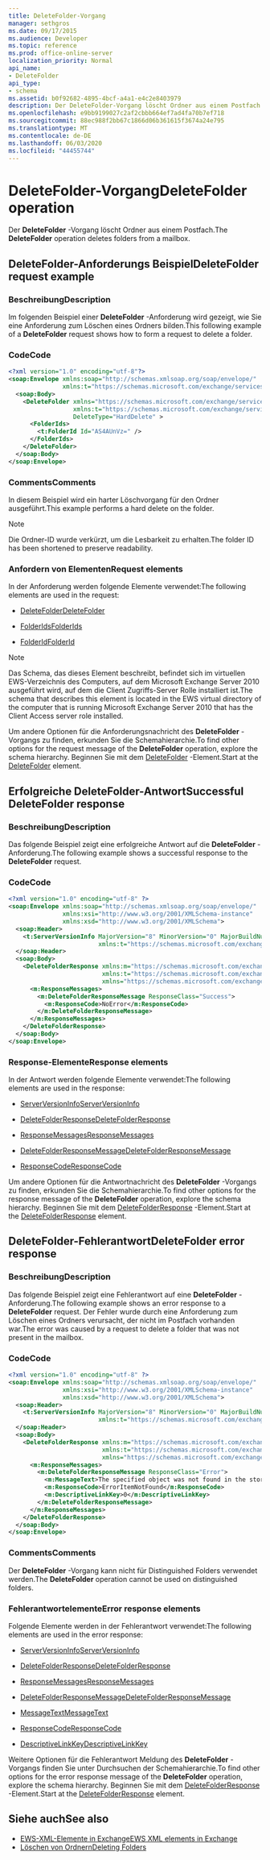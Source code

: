 ```yaml
---
title: DeleteFolder-Vorgang
manager: sethgros
ms.date: 09/17/2015
ms.audience: Developer
ms.topic: reference
ms.prod: office-online-server
localization_priority: Normal
api_name:
- DeleteFolder
api_type:
- schema
ms.assetid: b0f92682-4895-4bcf-a4a1-e4c2e8403979
description: Der DeleteFolder-Vorgang löscht Ordner aus einem Postfach.
ms.openlocfilehash: e9bb9199027c2af2cbbb664ef7ad4fa70b7ef718
ms.sourcegitcommit: 88ec988f2bb67c1866d06b361615f3674a24e795
ms.translationtype: MT
ms.contentlocale: de-DE
ms.lasthandoff: 06/03/2020
ms.locfileid: "44455744"
---
```

# <a name="deletefolder-operation"></a><span data-ttu-id="17441-103">DeleteFolder-Vorgang</span><span class="sxs-lookup"><span data-stu-id="17441-103">DeleteFolder operation</span></span>

<span data-ttu-id="17441-104">Der **DeleteFolder** -Vorgang löscht Ordner aus einem Postfach.</span><span class="sxs-lookup"><span data-stu-id="17441-104">The **DeleteFolder** operation deletes folders from a mailbox.</span></span> 
  
## <a name="deletefolder-request-example"></a><span data-ttu-id="17441-105">DeleteFolder-Anforderungs Beispiel</span><span class="sxs-lookup"><span data-stu-id="17441-105">DeleteFolder request example</span></span>

### <a name="description"></a><span data-ttu-id="17441-106">Beschreibung</span><span class="sxs-lookup"><span data-stu-id="17441-106">Description</span></span>

<span data-ttu-id="17441-107">Im folgenden Beispiel einer **DeleteFolder** -Anforderung wird gezeigt, wie Sie eine Anforderung zum Löschen eines Ordners bilden.</span><span class="sxs-lookup"><span data-stu-id="17441-107">This following example of a **DeleteFolder** request shows how to form a request to delete a folder.</span></span> 
  
### <a name="code"></a><span data-ttu-id="17441-108">Code</span><span class="sxs-lookup"><span data-stu-id="17441-108">Code</span></span>

```XML
<?xml version="1.0" encoding="utf-8"?>
<soap:Envelope xmlns:soap="http://schemas.xmlsoap.org/soap/envelope/"
               xmlns:t="https://schemas.microsoft.com/exchange/services/2006/types">
  <soap:Body>
    <DeleteFolder xmlns="https://schemas.microsoft.com/exchange/services/2006/messages"
                  xmlns:t="https://schemas.microsoft.com/exchange/services/2006/types" 
                  DeleteType="HardDelete" >
      <FolderIds>
        <t:FolderId Id="AS4AUnVz=" />
      </FolderIds>
    </DeleteFolder>
  </soap:Body>
</soap:Envelope>
```

### <a name="comments"></a><span data-ttu-id="17441-109">Comments</span><span class="sxs-lookup"><span data-stu-id="17441-109">Comments</span></span>

<span data-ttu-id="17441-110">In diesem Beispiel wird ein harter Löschvorgang für den Ordner ausgeführt.</span><span class="sxs-lookup"><span data-stu-id="17441-110">This example performs a hard delete on the folder.</span></span>
  
> [!NOTE]
> <span data-ttu-id="17441-111">Die Ordner-ID wurde verkürzt, um die Lesbarkeit zu erhalten.</span><span class="sxs-lookup"><span data-stu-id="17441-111">The folder ID has been shortened to preserve readability.</span></span> 
  
### <a name="request-elements"></a><span data-ttu-id="17441-112">Anfordern von Elementen</span><span class="sxs-lookup"><span data-stu-id="17441-112">Request elements</span></span>

<span data-ttu-id="17441-113">In der Anforderung werden folgende Elemente verwendet:</span><span class="sxs-lookup"><span data-stu-id="17441-113">The following elements are used in the request:</span></span>
  
- [<span data-ttu-id="17441-114">DeleteFolder</span><span class="sxs-lookup"><span data-stu-id="17441-114">DeleteFolder</span></span>](deletefolder.md)
    
- [<span data-ttu-id="17441-115">FolderIds</span><span class="sxs-lookup"><span data-stu-id="17441-115">FolderIds</span></span>](folderids.md)
    
- [<span data-ttu-id="17441-116">FolderId</span><span class="sxs-lookup"><span data-stu-id="17441-116">FolderId</span></span>](folderid.md)
    
> [!NOTE]
> <span data-ttu-id="17441-117">Das Schema, das dieses Element beschreibt, befindet sich im virtuellen EWS-Verzeichnis des Computers, auf dem Microsoft Exchange Server 2010 ausgeführt wird, auf dem die Client Zugriffs-Server Rolle installiert ist.</span><span class="sxs-lookup"><span data-stu-id="17441-117">The schema that describes this element is located in the EWS virtual directory of the computer that is running Microsoft Exchange Server 2010 that has the Client Access server role installed.</span></span> 
  
<span data-ttu-id="17441-118">Um andere Optionen für die Anforderungsnachricht des **DeleteFolder** -Vorgangs zu finden, erkunden Sie die Schemahierarchie.</span><span class="sxs-lookup"><span data-stu-id="17441-118">To find other options for the request message of the **DeleteFolder** operation, explore the schema hierarchy.</span></span> <span data-ttu-id="17441-119">Beginnen Sie mit dem [DeleteFolder](deletefolder.md) -Element.</span><span class="sxs-lookup"><span data-stu-id="17441-119">Start at the [DeleteFolder](deletefolder.md) element.</span></span> 
  
## <a name="successful-deletefolder-response"></a><span data-ttu-id="17441-120">Erfolgreiche DeleteFolder-Antwort</span><span class="sxs-lookup"><span data-stu-id="17441-120">Successful DeleteFolder response</span></span>

### <a name="description"></a><span data-ttu-id="17441-121">Beschreibung</span><span class="sxs-lookup"><span data-stu-id="17441-121">Description</span></span>

<span data-ttu-id="17441-122">Das folgende Beispiel zeigt eine erfolgreiche Antwort auf die **DeleteFolder** -Anforderung.</span><span class="sxs-lookup"><span data-stu-id="17441-122">The following example shows a successful response to the **DeleteFolder** request.</span></span> 
  
### <a name="code"></a><span data-ttu-id="17441-123">Code</span><span class="sxs-lookup"><span data-stu-id="17441-123">Code</span></span>

```XML
<?xml version="1.0" encoding="utf-8" ?>
<soap:Envelope xmlns:soap="http://schemas.xmlsoap.org/soap/envelope/" 
               xmlns:xsi="http://www.w3.org/2001/XMLSchema-instance" 
               xmlns:xsd="http://www.w3.org/2001/XMLSchema">
  <soap:Header>
    <t:ServerVersionInfo MajorVersion="8" MinorVersion="0" MajorBuildNumber="595" MinorBuildNumber="0" 
                         xmlns:t="https://schemas.microsoft.com/exchange/services/2006/types" />
  </soap:Header>
  <soap:Body>
    <DeleteFolderResponse xmlns:m="https://schemas.microsoft.com/exchange/services/2006/messages" 
                          xmlns:t="https://schemas.microsoft.com/exchange/services/2006/types" 
                          xmlns="https://schemas.microsoft.com/exchange/services/2006/messages">
      <m:ResponseMessages>
        <m:DeleteFolderResponseMessage ResponseClass="Success">
          <m:ResponseCode>NoError</m:ResponseCode>
        </m:DeleteFolderResponseMessage>
      </m:ResponseMessages>
    </DeleteFolderResponse>
  </soap:Body>
</soap:Envelope>
```

### <a name="response-elements"></a><span data-ttu-id="17441-124">Response-Elemente</span><span class="sxs-lookup"><span data-stu-id="17441-124">Response elements</span></span>

<span data-ttu-id="17441-125">In der Antwort werden folgende Elemente verwendet:</span><span class="sxs-lookup"><span data-stu-id="17441-125">The following elements are used in the response:</span></span>
  
- [<span data-ttu-id="17441-126">ServerVersionInfo</span><span class="sxs-lookup"><span data-stu-id="17441-126">ServerVersionInfo</span></span>](serverversioninfo.md)
    
- [<span data-ttu-id="17441-127">DeleteFolderResponse</span><span class="sxs-lookup"><span data-stu-id="17441-127">DeleteFolderResponse</span></span>](deletefolderresponse.md)
    
- [<span data-ttu-id="17441-128">ResponseMessages</span><span class="sxs-lookup"><span data-stu-id="17441-128">ResponseMessages</span></span>](responsemessages.md)
    
- [<span data-ttu-id="17441-129">DeleteFolderResponseMessage</span><span class="sxs-lookup"><span data-stu-id="17441-129">DeleteFolderResponseMessage</span></span>](deletefolderresponsemessage.md)
    
- [<span data-ttu-id="17441-130">ResponseCode</span><span class="sxs-lookup"><span data-stu-id="17441-130">ResponseCode</span></span>](responsecode.md)
    
<span data-ttu-id="17441-131">Um andere Optionen für die Antwortnachricht des **DeleteFolder** -Vorgangs zu finden, erkunden Sie die Schemahierarchie.</span><span class="sxs-lookup"><span data-stu-id="17441-131">To find other options for the response message of the **DeleteFolder** operation, explore the schema hierarchy.</span></span> <span data-ttu-id="17441-132">Beginnen Sie mit dem [DeleteFolderResponse](deletefolderresponse.md) -Element.</span><span class="sxs-lookup"><span data-stu-id="17441-132">Start at the [DeleteFolderResponse](deletefolderresponse.md) element.</span></span> 
  
## <a name="deletefolder-error-response"></a><span data-ttu-id="17441-133">DeleteFolder-Fehlerantwort</span><span class="sxs-lookup"><span data-stu-id="17441-133">DeleteFolder error response</span></span>

### <a name="description"></a><span data-ttu-id="17441-134">Beschreibung</span><span class="sxs-lookup"><span data-stu-id="17441-134">Description</span></span>

<span data-ttu-id="17441-135">Das folgende Beispiel zeigt eine Fehlerantwort auf eine **DeleteFolder** -Anforderung.</span><span class="sxs-lookup"><span data-stu-id="17441-135">The following example shows an error response to a **DeleteFolder** request.</span></span> <span data-ttu-id="17441-136">Der Fehler wurde durch eine Anforderung zum Löschen eines Ordners verursacht, der nicht im Postfach vorhanden war.</span><span class="sxs-lookup"><span data-stu-id="17441-136">The error was caused by a request to delete a folder that was not present in the mailbox.</span></span> 
  
### <a name="code"></a><span data-ttu-id="17441-137">Code</span><span class="sxs-lookup"><span data-stu-id="17441-137">Code</span></span>

```XML
<?xml version="1.0" encoding="utf-8" ?>
<soap:Envelope xmlns:soap="http://schemas.xmlsoap.org/soap/envelope/" 
               xmlns:xsi="http://www.w3.org/2001/XMLSchema-instance" 
               xmlns:xsd="http://www.w3.org/2001/XMLSchema">
  <soap:Header>
    <t:ServerVersionInfo MajorVersion="8" MinorVersion="0" MajorBuildNumber="595" MinorBuildNumber="0" 
                         xmlns:t="https://schemas.microsoft.com/exchange/services/2006/types" />
  </soap:Header>
  <soap:Body>
    <DeleteFolderResponse xmlns:m="https://schemas.microsoft.com/exchange/services/2006/messages" 
                          xmlns:t="https://schemas.microsoft.com/exchange/services/2006/types" 
                          xmlns="https://schemas.microsoft.com/exchange/services/2006/messages">
      <m:ResponseMessages>
        <m:DeleteFolderResponseMessage ResponseClass="Error">
          <m:MessageText>The specified object was not found in the store.</m:MessageText>
          <m:ResponseCode>ErrorItemNotFound</m:ResponseCode>
          <m:DescriptiveLinkKey>0</m:DescriptiveLinkKey>
        </m:DeleteFolderResponseMessage>
      </m:ResponseMessages>
    </DeleteFolderResponse>
  </soap:Body>
</soap:Envelope>
```

### <a name="comments"></a><span data-ttu-id="17441-138">Comments</span><span class="sxs-lookup"><span data-stu-id="17441-138">Comments</span></span>

<span data-ttu-id="17441-139">Der **DeleteFolder** -Vorgang kann nicht für Distinguished Folders verwendet werden.</span><span class="sxs-lookup"><span data-stu-id="17441-139">The **DeleteFolder** operation cannot be used on distinguished folders.</span></span> 
  
### <a name="error-response-elements"></a><span data-ttu-id="17441-140">Fehlerantwortelemente</span><span class="sxs-lookup"><span data-stu-id="17441-140">Error response elements</span></span>

<span data-ttu-id="17441-141">Folgende Elemente werden in der Fehlerantwort verwendet:</span><span class="sxs-lookup"><span data-stu-id="17441-141">The following elements are used in the error response:</span></span>
  
- [<span data-ttu-id="17441-142">ServerVersionInfo</span><span class="sxs-lookup"><span data-stu-id="17441-142">ServerVersionInfo</span></span>](serverversioninfo.md)
    
- [<span data-ttu-id="17441-143">DeleteFolderResponse</span><span class="sxs-lookup"><span data-stu-id="17441-143">DeleteFolderResponse</span></span>](deletefolderresponse.md)
    
- [<span data-ttu-id="17441-144">ResponseMessages</span><span class="sxs-lookup"><span data-stu-id="17441-144">ResponseMessages</span></span>](responsemessages.md)
    
- [<span data-ttu-id="17441-145">DeleteFolderResponseMessage</span><span class="sxs-lookup"><span data-stu-id="17441-145">DeleteFolderResponseMessage</span></span>](deletefolderresponsemessage.md)
    
- [<span data-ttu-id="17441-146">MessageText</span><span class="sxs-lookup"><span data-stu-id="17441-146">MessageText</span></span>](messagetext.md)
    
- [<span data-ttu-id="17441-147">ResponseCode</span><span class="sxs-lookup"><span data-stu-id="17441-147">ResponseCode</span></span>](responsecode.md)
    
- [<span data-ttu-id="17441-148">DescriptiveLinkKey</span><span class="sxs-lookup"><span data-stu-id="17441-148">DescriptiveLinkKey</span></span>](descriptivelinkkey.md)
    
<span data-ttu-id="17441-149">Weitere Optionen für die Fehlerantwort Meldung des **DeleteFolder** -Vorgangs finden Sie unter Durchsuchen der Schemahierarchie.</span><span class="sxs-lookup"><span data-stu-id="17441-149">To find other options for the error response message of the **DeleteFolder** operation, explore the schema hierarchy.</span></span> <span data-ttu-id="17441-150">Beginnen Sie mit dem [DeleteFolderResponse](deletefolderresponse.md) -Element.</span><span class="sxs-lookup"><span data-stu-id="17441-150">Start at the [DeleteFolderResponse](deletefolderresponse.md) element.</span></span> 
  
## <a name="see-also"></a><span data-ttu-id="17441-151">Siehe auch</span><span class="sxs-lookup"><span data-stu-id="17441-151">See also</span></span>

- [<span data-ttu-id="17441-152">EWS-XML-Elemente in Exchange</span><span class="sxs-lookup"><span data-stu-id="17441-152">EWS XML elements in Exchange</span></span>](ews-xml-elements-in-exchange.md)
- [<span data-ttu-id="17441-153">Löschen von Ordnern</span><span class="sxs-lookup"><span data-stu-id="17441-153">Deleting Folders</span></span>](https://msdn.microsoft.com/library/1958add5-5071-4239-adb2-40f7a7d74aee%28Office.15%29.aspx)

